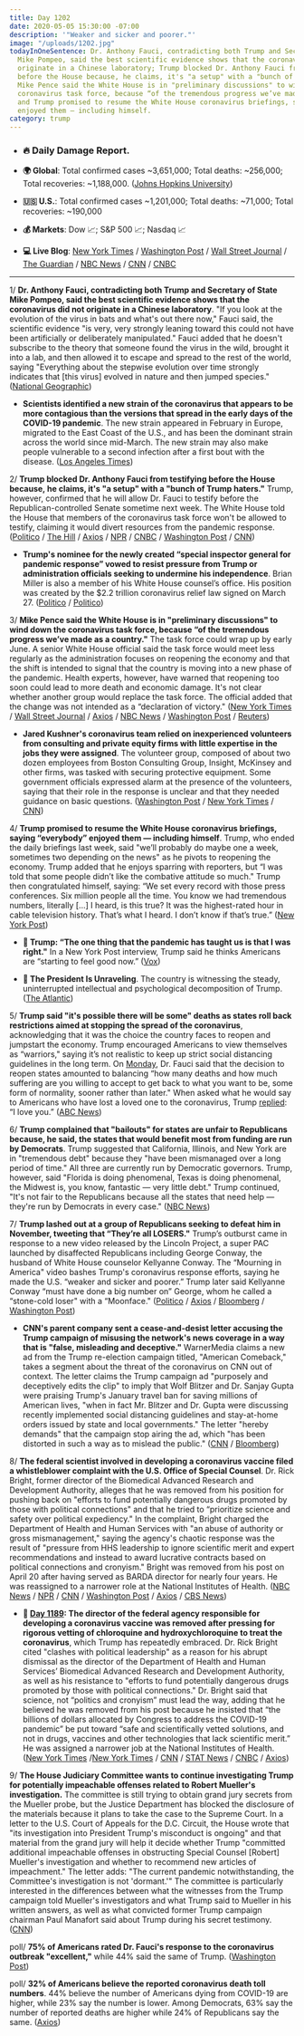 ```yaml
---
title: Day 1202
date: 2020-05-05 15:30:00 -07:00
description: '"Weaker and sicker and poorer."'
image: "/uploads/1202.jpg"
todayInOneSentence: Dr. Anthony Fauci, contradicting both Trump and Secretary of State
  Mike Pompeo, said the best scientific evidence shows that the coronavirus did not
  originate in a Chinese laboratory; Trump blocked Dr. Anthony Fauci from testifying
  before the House because, he claims, it's "a setup" with a "bunch of Trump haters";
  Mike Pence said the White House is in "preliminary discussions" to wind down the
  coronavirus task force, because “of the tremendous progress we’ve made as a country";
  and Trump promised to resume the White House coronavirus briefings, saying “everybody”
  enjoyed them — including himself.
category: trump
---
```


* ### 🔥 Daily Damage Report.

* **🌍 Global**: Total confirmed cases \~3,651,000; Total deaths: \~256,000; Total recoveries: \~1,188,000. ([Johns Hopkins University](https://coronavirus.jhu.edu/map.html))

* **🇺🇸 U.S.**: Total confirmed cases \~1,201,000; Total deaths: \~71,000; Total recoveries: \~190,000

* **💰 Markets**: Dow 📈; S&P 500 📈; Nasdaq 📈

* **💻 Live Blog**: [New York Times](https://www.nytimes.com/2020/05/05/us/coronavirus-live-news.html) / [Washington Post](https://www.washingtonpost.com/nation/2020/05/05/coronavirus-update-us/) / [Wall Street Journal](https://www.wsj.com/livecoverage/latest-updates/coronavirus?mod=theme_coronavirus-ribbon) / [The Guardian](https://www.theguardian.com/world/live/2020/may/05/coronavirus-us-live-fauci-warns-against-rush-reopen-trump-cuomo-latest-news-updates) / [NBC News](https://www.nbcnews.com/health/health-news/live-blog/2020-05-05-coronavirus-news-n1200041?icid=cv_marquee) / [CNN](https://www.cnn.com/us/live-news/us-coronavirus-update-05-05-20/h_8d402208ad1beffc91482ffbb6e15f4a) / [CNBC](https://www.cnbc.com/2020/05/05/coronavirus-latest-updates.html)

---

1/ **Dr. Anthony Fauci, contradicting both Trump and Secretary of State Mike Pompeo, said the best scientific evidence shows that the coronavirus did not originate in a Chinese laboratory**. "If you look at the evolution of the virus in bats and what's out there now," Fauci said, the scientific evidence "is very, very strongly leaning toward this could not have been artificially or deliberately manipulated." Fauci added that he doesn't subscribe to the theory that someone found the virus in the wild, brought it into a lab, and then allowed it to escape and spread to the rest of the world, saying "Everything about the stepwise evolution over time strongly indicates that \[this virus\] evolved in nature and then jumped species." ([National Geographic](https://www.nationalgeographic.com/science/2020/05/anthony-fauci-no-scientific-evidence-the-coronavirus-was-made-in-a-chinese-lab-cvd/))

* **Scientists identified a new strain of the coronavirus that appears to be more contagious than the versions that spread in the early days of the COVID-19 pandemic**. The new strain appeared in February in Europe, migrated to the East Coast of the U.S., and has been the dominant strain across the world since mid-March. The new strain may also make people vulnerable to a second infection after a first bout with the disease. ([Los Angeles Times](https://www.latimes.com/california/story/2020-05-05/mutant-coronavirus-has-emerged-more-contagious-than-original))

2/ **Trump blocked Dr. Anthony Fauci from testifying before the House because, he claims, it's "a setup" with a "bunch of Trump haters."** Trump, however, confirmed that he will allow Dr. Fauci to testify before the Republican-controlled Senate sometime next week. The White House told the House that members of the coronavirus task force won't be allowed to testify, claiming it would divert resources from the pandemic response. ([Politico](https://www.politico.com/news/2020/05/05/kellyanne-conway-fauci-kavanaugh-236640) / [The Hill](https://thehill.com/homenews/administration/496016-white-house-prohibits-coronavirus-task-force-members-from-testifying) / [Axios](https://www.axios.com/trump-fauci-house-testimony-818e3146-c9f3-4c97-b9dd-c7c3faf8b4d7.html) / [NPR](https://www.npr.org/sections/coronavirus-live-updates/2020/05/05/850644429/fauci-to-testify-before-senate-panel-despite-white-house-limits-on-hill-hearings) / [CNBC](https://www.cnbc.com/2020/05/05/coronavirus-trump-blocked-anthony-fauci-house-testimony-because-of-haters.html) / [Washington Post](https://www.washingtonpost.com/politics/2020/05/04/white-house-that-had-fauci-stand-around-full-workweek-wont-waste-his-time-testifying-before-congress/) / [CNN](https://www.cnn.com/2020/05/05/politics/donald-trump-congress-oversight/index.html))

* **Trump's nominee for the newly created “special inspector general for pandemic response” vowed to resist pressure from Trump or administration officials seeking to undermine his independence**. Brian Miller is also a member of his White House counsel’s office. His position was created by the $2.2 trillion coronavirus relief law signed on March 27. ([Politico](https://www.politico.com/news/2020/05/05/trump-watchdog-hearing-237381) / [Politico](https://www.politico.com/news/2020/05/04/trumps-pandemic-watchdog-pick-pledges-independence-234676))

3/ **Mike Pence said the White House is in "preliminary discussions" to wind down the coronavirus task force, because “of the tremendous progress we’ve made as a country."** The task force could wrap up by early June. A senior White House official said the task force would meet less regularly as the administration focuses on reopening the economy and that the shift is intended to signal that the country is moving into a new phase of the pandemic. Health experts, however, have warned that reopening too soon could lead to more death and economic damage. It's not clear whether another group would replace the task force. The official added that the change was not intended as a “declaration of victory." ([New York Times](https://www.nytimes.com/2020/05/05/us/politics/coronavirus-task-force-trump.html?action=click&module=RelatedLinks&pgtype=Article) / [Wall Street Journal](https://www.wsj.com/articles/white-house-discussing-phasing-out-coronavirus-task-force-pence-says-11588705738?mod=politics_lead_pos1) / [Axios](https://www.axios.com/white-house-coronavirus-task-force-disband-049a0d3e-e1d9-4007-a811-1f3b3f506b96.html) / [NBC News](https://www.nbcnews.com/politics/politics-news/white-house-wind-down-coronavirus-task-force-n1200686) / [Washington Post](https://www.washingtonpost.com/nation/2020/05/05/coronavirus-update-us/#link-MU3EXA2KL5GB7CD37U6MZOSQBU) / [Reuters](https://www.reuters.com/article/us-health-coronavirus-usa-task-force/white-house-plans-to-wind-down-coronavirus-task-force-in-coming-weeks-new-york-times-idUSKBN22H2KJ))

* **Jared Kushner's coronavirus team relied on inexperienced volunteers from consulting and private equity firms with little expertise in the jobs they were assigned**. The volunteer group, composed of about two dozen employees from Boston Consulting Group, Insight, McKinsey and other firms, was tasked with securing protective equipment. Some government officials expressed alarm at the presence of the volunteers, saying that their role in the response is unclear and that they needed guidance on basic questions. ([Washington Post](https://www.washingtonpost.com/politics/kushner-coronavirus-effort-said-to-be-hampered-by-inexperienced-volunteers/2020/05/05/6166ef0c-8e1c-11ea-9e23-6914ee410a5f_story.html) / [New York Times](https://www.nytimes.com/2020/05/05/us/jared-kushner-fema-coronavirus.html?action=click&module=Spotlight&pgtype=Homepage) / [CNN](https://www.cnn.com/2020/05/06/politics/jared-kushner-white-house-volunteers-coronavirus/index.html))

4/ **Trump promised to resume the White House coronavirus briefings, saying “everybody” enjoyed them — including himself**. Trump, who ended the daily briefings last week, said "we’ll probably do maybe one a week, sometimes two depending on the news" as he pivots to reopening the economy. Trump added that he enjoys sparring with reporters, but “I was told that some people didn’t like the combative attitude so much." Trump then congratulated himself, saying: “We set every record with those press conferences. Six million people all the time. You know we had tremendous numbers, literally \[...\] I heard, is this true? It was the highest-rated hour in cable television history. That’s what I heard. I don’t know if that’s true.” ([New York Post](https://nypost.com/2020/05/05/trump-says-coronavirus-briefings-will-return-blasts-cbs-news/))

* **👑 Trump: “The one thing that the pandemic has taught us is that I was right."** In a New York Post interview, Trump said he thinks Americans are “starting to feel good now.” ([Vox](https://www.vox.com/2020/5/5/21247823/trump-coronavirus-claims-was-right-americans-worried-polls))

* **👑 The President Is Unraveling**. The country is witnessing the steady, uninterrupted intellectual and psychological decomposition of Trump. ([The Atlantic](https://www.theatlantic.com/ideas/archive/2020/05/president-unraveling/611146/))

5/ **Trump said "it's possible there will be some" deaths as states roll back restrictions aimed at stopping the spread of the coronavirus**, acknowledging that it was the choice the country faces to reopen and jumpstart the economy. Trump encouraged Americans to view themselves as “warriors," saying it’s not realistic to keep up strict social distancing guidelines in the long term. On [Monday](https://www.cnn.com/2020/05/04/politics/fauci-coronavirus-cnntv/index.html), Dr. Fauci said that the decision to reopen states amounted to balancing “how many deaths and how much suffering are you willing to accept to get back to what you want to be, some form of normality, sooner rather than later." When asked what he would say to Americans who have lost a loved one to the coronavirus, Trump [replied](https://abcnews.go.com/Politics/president-trump-americans-whove-lost-loved-coronavirus-love/story?id=70515659): “I love you.” ([ABC News](https://abcnews.go.com/Politics/trump-abcs-david-muir-covid-19-deaths-country/story?id=70515537&cid=clicksource_4380645_2_heads_hero_live_hero_hed))

6/ **Trump complained that "bailouts" for states are unfair to Republicans because, he said, the states that would benefit most from funding are run by Democrats**. Trump suggested that California, Illinois, and New York are in "tremendous debt" because they "have been mismanaged over a long period of time." All three are currently run by Democratic governors. Trump, however, said "Florida is doing phenomenal, Texas is doing phenomenal, the Midwest is, you know, fantastic — very little debt." Trump continued, "It's not fair to the Republicans because all the states that need help — they're run by Democrats in every case." ([NBC News](https://www.nbcnews.com/politics/congress/trump-says-bailouts-unfair-gop-states-needing-aid-run-democrats-n1200116))

7/ **Trump lashed out at a group of Republicans seeking to defeat him in November, tweeting that “They’re all LOSERS."**  Trump’s outburst came in response to a new video released by the Lincoln Project, a super PAC launched by disaffected Republicans including George Conway, the husband of White House counselor Kellyanne Conway. The “Mourning in America" video bashes Trump's coronavirus response efforts, saying he made the U.S. “weaker and sicker and poorer.” Trump later said Kellyanne Conway “must have done a big number on” George, whom he called a “stone-cold loser" with a “Moonface." ([Politico](https://www.politico.com/news/2020/05/05/trump-george-conway-conservative-critics-new-coronavirus-ad-236461) / [Axios](https://www.axios.com/trump-tweets-lincoln-project-coronavirus-ad-67be0abf-8a40-4557-a5e4-5ac93f3ce1e5.html) / [Bloomberg](https://www.bloomberg.com/news/articles/2020-05-05/trump-hits-stone-cold-loser-george-conway-over-virus-ad?sref=MIBMEEoj) / [Washington Post](https://www.washingtonpost.com/opinions/2020/05/05/trumps-unhinged-rant-about-new-attack-ad-shows-his-weakness))

* **CNN's parent company sent a cease-and-desist letter accusing the Trump campaign of misusing the network's news coverage in a way that is "false, misleading and deceptive."** WarnerMedia claims a new ad from the Trump re-election campaign titled, "American Comeback," takes a segment about the threat of the coronavirus on CNN out of context. The letter claims the Trump campaign ad "purposely and deceptively edits the clip" to imply that Wolf Blitzer and Dr. Sanjay Gupta were praising Trump's January travel ban for saving millions of American lives, "when in fact Mr. Blitzer and Dr. Gupta were discussing recently implemented social distancing guidelines and stay-at-home orders issued by state and local governments." The letter "hereby demands" that the campaign stop airing the ad, which "has been distorted in such a way as to mislead the public." ([CNN](https://www.cnn.com/2020/05/04/media/trump-campaign-ad-cease-and-desist/index.html) / [Bloomberg](https://www.bloomberg.com/news/articles/2020-05-05/trump-reboots-2020-message-to-play-up-post-virus-era-not-crisis?sref=MIBMEEoj))

8/ **The federal scientist involved in developing a coronavirus vaccine filed a whistleblower complaint with the U.S. Office of Special Counsel**. Dr. Rick Bright, former director of the Biomedical Advanced Research and Development Authority, alleges that he was removed from his position for pushing back on "efforts to fund potentially dangerous drugs promoted by those with political connections" and that he tried to “prioritize science and safety over political expediency." In the complaint, Bright charged the Department of Health and Human Services with "an abuse of authority or gross mismanagement," saying the agency's chaotic response was the result of "pressure from HHS leadership to ignore scientific merit and expert recommendations and instead to award lucrative contracts based on political connections and cronyism." Bright was removed from his post on April 20 after having served as BARDA director for nearly four years. He was reassigned to a narrower role at the National Institutes of Health. ([NBC News](https://www.nbcnews.com/politics/white-house/ousted-hhs-official-files-whistleblower-complaint-coronavirus-response-n1200681) / [NPR](https://www.npr.org/sections/coronavirus-live-updates/2020/05/05/850960344/rick-bright-former-top-vaccine-scientist-files-whistleblower-complaint) / [CNN](https://www.cnn.com/2020/05/05/politics/rick-bright-complaint/index.html) / [Washington Post](https://www.washingtonpost.com/health/2020/05/05/rick-bright-hydroxychloroquine-whistleblower-complaint/) / [Axios](https://www.axios.com/coronavirus-rick-bright-whistleblower-f48cc9c6-8e6e-4662-a127-03e51f323288.html) / [CBS News](https://www.cbsnews.com/news/ousted-hhs-vaccine-expert-rick-bright-files-whistleblower-complaint/))

* **📌 [Day 1189](https://whatthefuckjusthappenedtoday.com/2020/04/22/day-1189/#1-the-director-of-the-federal-agency): The director of the federal agency responsible for developing a coronavirus vaccine was removed after pressing for rigorous vetting of chloroquine and hydroxychloroquine to treat the coronavirus**, which Trump has repeatedly embraced.  Dr. Rick Bright cited "clashes with political leadership" as a reason for his abrupt dismissal as the director of the Department of Health and Human Services’ Biomedical Advanced Research and Development Authority, as well as his resistance to "efforts to fund potentially dangerous drugs promoted by those with political connections." Dr. Bright said that science, not “politics and cronyism” must lead the way, adding that he believed he was removed from his post because he insisted that “the billions of dollars allocated by Congress to address the COVID-19 pandemic” be put toward “safe and scientifically vetted solutions, and not in drugs, vaccines and other technologies that lack scientific merit.” He was assigned a narrower job at the National Institutes of Health. ([New York Times](https://www.nytimes.com/2020/04/22/us/coronavirus-live-coverage.html#link-652aa9c3) /[New York Times](https://www.nytimes.com/2020/04/22/us/politics/rick-bright-trump-hydroxychloroquine.html) / [CNN](https://www.cnn.com/2020/04/22/politics/rick-bright-barda-trump-coronavirus/index.html) / [STAT News](https://www.statnews.com/2020/04/21/rick-bright-out-at-barda/) / [CNBC](https://www.cnbc.com/2020/04/22/coronavirus-treatment-vaccine-doctor-says-worry-about-trump-idea-led-to-ouster.html) / [Axios](https://www.axios.com/hydroxychloroquine-coronavirus-vaccine-doctor-02f1430c-6c44-43fc-abab-56f2716c6d5a.html?stream=politics))

9/ **The House Judiciary Committee wants to continue investigating Trump for potentially impeachable offenses related to Robert Mueller's investigation.** The committee is still trying to obtain grand jury secrets from the Mueller probe, but the Justice Department has blocked the disclosure of the materials because it plans to take the case to the Supreme Court. In a letter to the U.S. Court of Appeals for the D.C. Circuit, the House wrote that "its investigation into President Trump's misconduct is ongoing" and that material from the grand jury will help it decide whether Trump "committed additional impeachable offenses in obstructing Special Counsel \[Robert\] Mueller's investigation and whether to recommend new articles of impeachment." The letter adds: "The current pandemic notwithstanding, the Committee's investigation is not 'dormant.'" The committee is particularly interested in the differences between what the witnesses from the Trump campaign told Mueller's investigators and what Trump said to Mueller in his written answers, as well as what convicted former Trump campaign chairman Paul Manafort said about Trump during his secret testimony. ([CNN](https://www.cnn.com/2020/04/29/politics/mueller-grand-jury-house-impeachable/index.html))

poll/ **75% of Americans rated Dr. Fauci's response to the coronavirus outbreak "excellent,"** while 44% said the same of Trump. ([Washington Post](https://www.washingtonpost.com/politics/americans-widely-oppose-reopening-most-businesses-despite-easing-of-restrictions-in-some-states-post-u-md-poll-finds/2020/05/04/495ddc3a-8e36-11ea-9e23-6914ee410a5f_story.html))

poll/ **32% of Americans believe the reported coronavirus death toll numbers**. 44% believe the number of Americans dying from COVID-19 are higher, while 23% say the number is lower. Among Democrats, 63% say the number of reported deaths are higher while 24% of Republicans say the same. ([Axios](https://www.axios.com/axios-ipsos-coronavirus-week-8-5a1947d5-9850-4e58-9583-9b617e6fdc1b.html))
